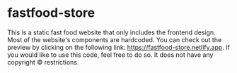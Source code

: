 # fastfood-store
This is a static fast food website that only includes the frontend design. Most of the website's components are hardcoded. You can check out the preview by clicking on the following link:  https://fastfood-store.netlify.app.
 If you would like to use this code, feel free to do so. It does not have any copyright ©️ restrictions.